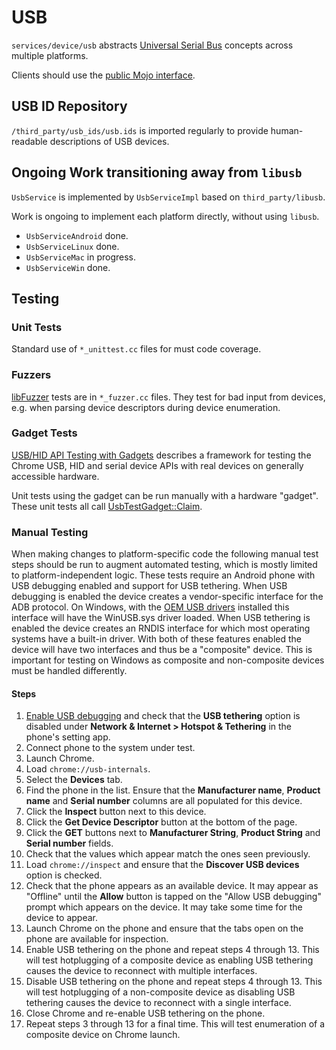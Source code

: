 # USB

`services/device/usb` abstracts [Universal Serial Bus](https://en.wikipedia.org/wiki/USB)
concepts across multiple platforms.

Clients should use the [public Mojo interface](../public/mojom).


## USB ID Repository

`/third_party/usb_ids/usb.ids` is imported regularly to provide human-readable
descriptions of USB devices.


## Ongoing Work transitioning away from `libusb`

`UsbService` is implemented by `UsbServiceImpl` based on `third_party/libusb`.

Work is ongoing to implement each platform directly, without using `libusb`.

*   `UsbServiceAndroid` done.
*   `UsbServiceLinux` done.
*   `UsbServiceMac` in progress.
*   `UsbServiceWin` done.


## Testing

### Unit Tests

Standard use of `*_unittest.cc` files for must code coverage.


### Fuzzers

[libFuzzer] tests are in `*_fuzzer.cc` files. They test for bad input from
devices, e.g. when parsing device descriptors during device enumeration.

[libFuzzer]: /testing/libfuzzer/README.md


### Gadget Tests

[USB/HID API Testing with Gadgets] describes a framework for testing the Chrome
USB, HID and serial device APIs with real devices on generally accessible
hardware.

[USB/HID API Testing with Gadgets]: https://docs.google.com/document/d/1O9jTlOAyeCwZX_XRbmQmNFidcJo8QZQSaodP-wmyess

Unit tests using the gadget can be run manually with a hardware "gadget". These
unit tests all call [UsbTestGadget::Claim].

[UsbTestGadget::Claim]: https://cs.chromium.org/search/?q=UsbTestGadget::Claim&type=cs


### Manual Testing

When making changes to platform-specific code the following manual test steps
should be run to augment automated testing, which is mostly limited to
platform-independent logic. These tests require an Android phone with USB
debugging enabled and support for USB tethering. When USB debugging is enabled
the device creates a vendor-specific interface for the ADB protocol. On
Windows, with the [OEM USB drivers] installed this interface will have the
WinUSB.sys driver loaded. When USB tethering is enabled the device creates
an RNDIS interface for which most operating systems have a built-in driver.
With both of these features enabled the device will have two interfaces and
thus be a "composite" device. This is important for testing on Windows as
composite and non-composite devices must be handled differently.

[OEM USB drivers]: https://developer.android.com/studio/run/oem-usb

#### Steps

1.  [Enable USB debugging] and check that the **USB tethering** option is
    disabled under **Network & Internet > Hotspot & Tethering** in the
    phone's setting app.
2.  Connect phone to the system under test.
3.  Launch Chrome.
4.  Load `chrome://usb-internals`.
5.  Select the **Devices** tab.
6.  Find the phone in the list. Ensure that the **Manufacturer name**,
    **Product name** and **Serial number** columns are all populated for this
    device.
7.  Click the **Inspect** button next to this device.
8.  Click the **Get Device Descriptor** button at the bottom of the page.
9.  Click the **GET** buttons next to **Manufacturer String**,
    **Product String** and **Serial number** fields.
10. Check that the values which appear match the ones seen previously.
11. Load `chrome://inspect` and ensure that the **Discover USB devices**
    option is checked.
12. Check that the phone appears as an available device. It may appear as
    "Offline" until the **Allow** button is tapped on the "Allow USB debugging"
    prompt which appears on the device. It may take some time for the device to
    appear.
13. Launch Chrome on the phone and ensure that the tabs open on the phone are
    available for inspection.
14. Enable USB tethering on the phone and repeat steps 4 through 13. This will
    test hotplugging of a composite device as enabling USB tethering causes
    the device to reconnect with multiple interfaces.
15. Disable USB tethering on the phone and repeat steps 4 through 13. This will
    test hotplugging of a non-composite device as disabling USB tethering
    causes the device to reconnect with a single interface.
16. Close Chrome and re-enable USB tethering on the phone.
17. Repeat steps 3 through 13 for a final time. This will test enumeration of a
    composite device on Chrome launch.

[Enable USB debugging]: https://developer.android.com/studio/debug/dev-options#enable
